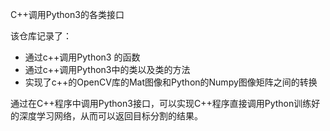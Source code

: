 C++调用Python3的各类接口

该仓库记录了：

- 通过c++调用Python3 的函数
- 通过c++调用Python3中的类以及类的方法
- 实现了c++的OpenCV库的Mat图像和Python的Numpy图像矩阵之间的转换

通过在C++程序中调用Python3接口，可以实现C++程序直接调用Python训练好的深度学习网络，从而可以返回目标分割的结果。